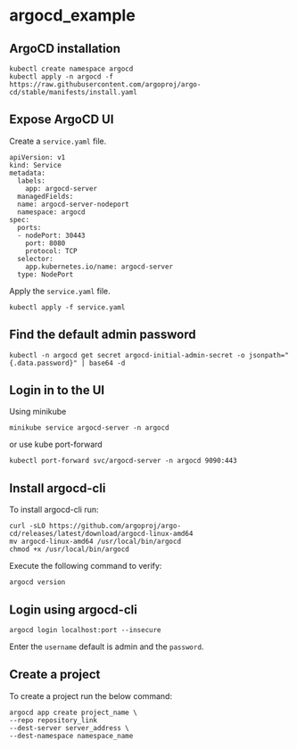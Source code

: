 # argocd_example

## ArgoCD installation
```
kubectl create namespace argocd
kubectl apply -n argocd -f https://raw.githubusercontent.com/argoproj/argo-cd/stable/manifests/install.yaml
```

## Expose ArgoCD UI
Create a ``service.yaml`` file.

```
apiVersion: v1
kind: Service
metadata:
  labels:
    app: argocd-server
  managedFields:
  name: argocd-server-nodeport
  namespace: argocd
spec:
  ports:
  - nodePort: 30443
    port: 8080
    protocol: TCP
  selector:
    app.kubernetes.io/name: argocd-server
  type: NodePort

```

Apply the ``service.yaml`` file.
```
kubectl apply -f service.yaml
```

## Find the default admin password
```
kubectl -n argocd get secret argocd-initial-admin-secret -o jsonpath="{.data.password}" | base64 -d
```

## Login in to the UI
Using minikube
```
minikube service argocd-server -n argocd
```

or use kube port-forward
```
kubectl port-forward svc/argocd-server -n argocd 9090:443
```

## Install argocd-cli
To install argocd-cli run:
```
curl -sLO https://github.com/argoproj/argo-cd/releases/latest/download/argocd-linux-amd64
mv argocd-linux-amd64 /usr/local/bin/argocd
chmod +x /usr/local/bin/argocd
```

Execute the following command to verify:
```
argocd version
```

## Login using argocd-cli
```
argocd login localhost:port --insecure
```
Enter the ``username`` default is admin and the ``password``.

## Create a project
To create a project run the below command:
```
argocd app create project_name \
--repo repository_link
--dest-server server_address \
--dest-namespace namespace_name

```
